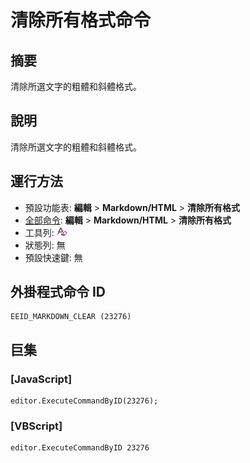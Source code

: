 # 清除所有格式命令

## 摘要

清除所選文字的粗體和斜體格式。

## 說明

清除所選文字的粗體和斜體格式。

## 運行方法

- 預設功能表: **編輯** \> **Markdown/HTML** \> **清除所有格式**
- [全部命令](../tools/all_commands): **編輯** \> **Markdown/HTML** \> **清除所有格式**
- 工具列: ![](../../images/markdown_clear.png)
- 狀態列: 無
- 預設快速鍵: 無

## 外掛程式命令 ID

```
EEID_MARKDOWN_CLEAR (23276)
```

## 巨集

### \[JavaScript\]

```
editor.ExecuteCommandByID(23276);
```

### \[VBScript\]

```
editor.ExecuteCommandByID 23276
```
